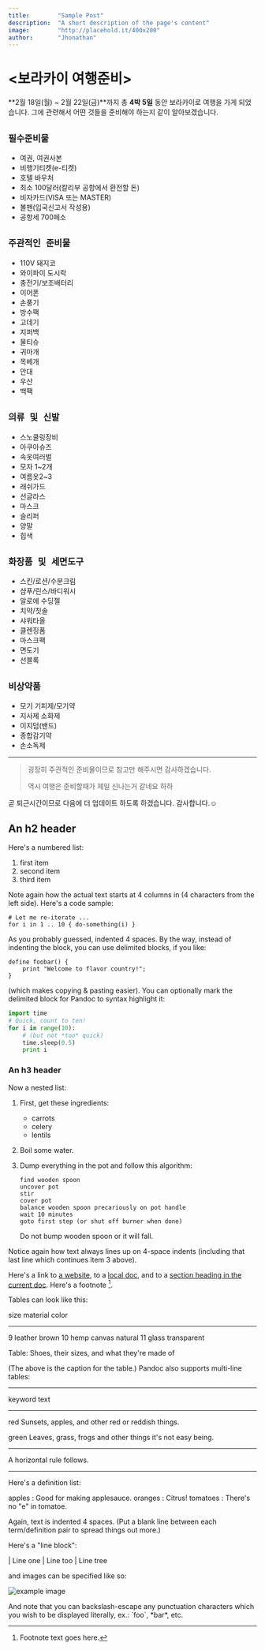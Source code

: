 ```yaml
---
title:        "Sample Post"
description:  "A short description of the page's content"
image:        "http://placehold.it/400x200"
author:       "Jhonathan"
---
```


<보라카이 여행준비>
============

**2월 18일(월) ~ 2월 22일(금)**까지 총 **4박 5일** 동안 보라카이로 여행을 가게 되었습니다.
그에 관련해서 어떤 것들을 준비해야 하는지 같이 알아보겠습니다.

`필수준비물`
---
  * 여권, 여권사본
  * 비행기티켓(e-티켓)
  * 호텔 바우처
  * 최소 100달러(칼리부 공항에서 환전할 돈)
  * 비자카드(VISA 또는 MASTER)
  * 볼펜(입국신고서 작성용)
  * 공항세 700페소

`주관적인 준비물`
---
  * 110V 돼지코
  * 와이파이 도시락
  * 충전기/보조배터리
  * 이어폰
  * 손풍기
  * 방수팩
  * 고데기
  * 지퍼백
  * 물티슈
  * 귀마개
  * 목베개
  * 안대
  * 우산
  * 백팩

`의류 및 신발`
---
  * 스노쿨링장비
  * 아쿠아슈즈
  * 속옷여러벌
  * 모자 1~2개
  * 여름옷2~3
  * 래쉬가드
  * 선글라스
  * 마스크
  * 슬리퍼
  * 양말
  * 힙색

`화장품 및 세면도구`
---
  * 스킨/로션/수분크림
  * 샴푸/린스/바디워시
  * 알로에 수딩젤
  * 치약/칫솔
  * 샤워타올
  * 클렌징폼
  * 마스크팩
  * 면도기
  * 선블록

`비상약품`
---
  * 모기 기피제/모기약
  * 지사제 소화제
  * 이지덤(밴드)
  * 종합감기약
  * 손소독제
---
> 굉장히 주관적인 준비물이므로
> 참고만 해주시면 감사하겠습니다.
>
> 역시 여행은 준비할때가 제일
> 신나는거 같네요 하하

곧 퇴근시간이므로 다음에 더 업데이트 하도록 하겠습니다. 감사합니다.☺



An h2 header
------------

Here's a numbered list:

 1. first item
 2. second item
 3. third item

Note again how the actual text starts at 4 columns in (4 characters
from the left side). Here's a code sample:

    # Let me re-iterate ...
    for i in 1 .. 10 { do-something(i) }

As you probably guessed, indented 4 spaces. By the way, instead of
indenting the block, you can use delimited blocks, if you like:

~~~
define foobar() {
    print "Welcome to flavor country!";
}
~~~

(which makes copying & pasting easier). You can optionally mark the
delimited block for Pandoc to syntax highlight it:

~~~python
import time
# Quick, count to ten!
for i in range(10):
    # (but not *too* quick)
    time.sleep(0.5)
    print i
~~~



### An h3 header ###

Now a nested list:

 1. First, get these ingredients:

      * carrots
      * celery
      * lentils

 2. Boil some water.

 3. Dump everything in the pot and follow
    this algorithm:

        find wooden spoon
        uncover pot
        stir
        cover pot
        balance wooden spoon precariously on pot handle
        wait 10 minutes
        goto first step (or shut off burner when done)

    Do not bump wooden spoon or it will fall.

Notice again how text always lines up on 4-space indents (including
that last line which continues item 3 above).

Here's a link to [a website](http://foo.bar), to a [local
doc](local-doc.html), and to a [section heading in the current
doc](#an-h2-header). Here's a footnote [^1].

[^1]: Footnote text goes here.

Tables can look like this:

size  material      color
----  ------------  ------------
9     leather       brown
10    hemp canvas   natural
11    glass         transparent

Table: Shoes, their sizes, and what they're made of

(The above is the caption for the table.) Pandoc also supports
multi-line tables:

--------  -----------------------
keyword   text
--------  -----------------------
red       Sunsets, apples, and
          other red or reddish
          things.

green     Leaves, grass, frogs
          and other things it's
          not easy being.
--------  -----------------------

A horizontal rule follows.

***

Here's a definition list:

apples
  : Good for making applesauce.
oranges
  : Citrus!
tomatoes
  : There's no "e" in tomatoe.

Again, text is indented 4 spaces. (Put a blank line between each
term/definition pair to spread things out more.)

Here's a "line block":

| Line one
|   Line too
| Line tree

and images can be specified like so:

![example image](http://placehold.it/800x250 "An exemplary image")


And note that you can backslash-escape any punctuation characters
which you wish to be displayed literally, ex.: \`foo\`, \*bar\*, etc.
